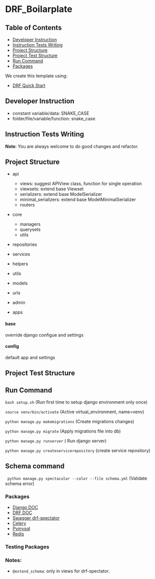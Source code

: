 # DRF_Boilarplate

## Table of Contents

- [Developer Instruction](#developer-instruction)
- [Instruction Tests Writing](#instruction-tests-writing)
- [Project Structure](#project-structure)
- [Project Test Structure](#project-test-structure)
- [Run Command](#run-command)
- [Packages](#packages)

We create this template using:

- [DRF Quick Start](https://www.django-rest-framework.org/tutorial/quickstart/)

## Developer Instruction

- constant variable/data: SNAKE_CASE
- folder/file/variable/function: snake_case

## Instruction Tests Writing

**Note**: You are always welcome to do good changes and refactor.

## Project Structure

- api
  - views: suggest APIView class, function for single operation
  - viewsets: extend base Viewset
  - serializers: extend base ModelSerializer
  - minimal_serializers: extend base ModelMinimalSerializer
  - routers

- core
  - managers
  - querysets
  - utils

- repositories
- services
- helpers
- utils
- models
- urls
- admin
- apps

#### base
override django configue and settings

#### config
default app and settings


## Project Test Structure

## Run Command

`bash setup.sh` (Run first time to setup django environment only once)

`source venv/bin/activate` (Active virtual_environment, name=venv) 

`python manage.py makemigrations` (Create migrations changes)

`python manage.py migrate` (Apply migrations file into db)

`python manage.py runserver` ( Run django server)

`python manage.py createservicerepository` (create service repository)

## Schema command

` python manage.py spectacular --color --file schema.yml` (Validate schema error)

### Packages

- [Django DOC](https://docs.djangoproject.com/en/5.0/)
- [DRF DOC](https://www.django-rest-framework.org/)
- [Swagger drf-spectator](https://drf-spectacular.readthedocs.io/en/latest/index.html)
- [Celery](https://docs.celeryq.dev/en/stable/django/first-steps-with-django.html)
- [Pymysql](https://pypi.org/project/pymysql/)
- [Redis](https://pypi.org/project/redis/)
### Testing Packages


### Notes:
- `@extend_schema`: only in views for drf-spectator.